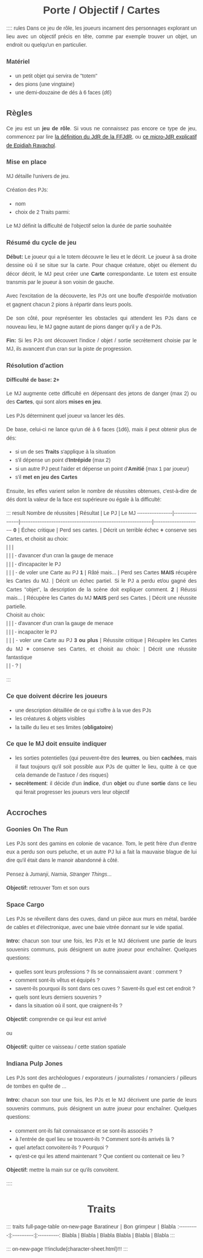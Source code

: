 <!--Tasks:
- finir de rédiger la FP (entre autres, définir des noms de pool uniques) & la table de résolution & l'étape de mise en place
- comment les PJs récupèrent des points de pool ?
- comment gérer PJs incapacités ? séparés ?
- reprendre le principe de la Piste de PsiRun
- ajouter schémas table de jeu + système de jets de dés + cycle de jeu
- maqueter:
  * piste de progression vers objectif, avec piste de menace en parallèle, 2x fois + lente
  * grille de cartes vides
  * fiche de rappel de cycle de jeu
  * fiche d'aventure: accroche + liste de lieux, avec chaque fois les cartes défaussés dedans
  * choisir des polices plus attirantes
- génération de monstre aléatoire ?
  * 1d6 => type de monstre
  * 1d6 => son objectif
  * 1d6 => sa manière de s'opposer aux PJs
- review sur r/RPGdesign (note: un post propose un template pour cela)
*Inspis:* PsyRun
ToRead: https://www.reddit.com/r/RPGdesign/comments/45jyu0/meta_rpg_design_resources_megalist/

Resources:
- `border.png` : [from openclipart](https://openclipart.org/detail/76285/geometricborder) - [CC0](https://creativecommons.org/publicdomain/zero/1.0/)
-->

# Porte / Objectif / Cartes

:::: rules
Dans ce jeu de rôle, les joueurs incarnent des personnages explorant un lieu avec un objectif précis en tête,
comme par exemple trouver un objet, un endroit ou quelqu'un en particulier.

### Matériel
- un petit objet qui servira de "totem"
- des pions (une vingtaine)
- une demi-douzaine de dés à 6 faces (_d6_)


## Règles
Ce jeu est un **jeu de rôle**.
Si vous ne connaissez pas encore ce type de jeu, commencez par lire [la définition du JdR de la FFJdR](http://www.ffjdr.org/ce-devez-savoir-jeu-role/definitions-du-jeu-role/),
ou [ce micro-JdR explicatif de Epidiah Ravachol](https://dig1000holes.files.wordpress.com/2013/04/qequjdr.pdf).

### Mise en place
MJ détaille l'univers de jeu.

Création des PJs:
- nom
- choix de 2 Traits parmi:

Le MJ définit la difficulté de l'objectif selon la durée de partie souhaitée

### Résumé du cycle de jeu
**Début:** Le joueur qui a le totem découvre le lieu et le décrit. Le joueur à sa droite dessine où il se situe sur la carte.
Pour chaque créature, objet ou élement du décor décrit, le MJ peut créer une **Carte** correspondante.
Le totem est ensuite transmis par le joueur à son voisin de gauche.

Avec l'excitation de la découverte, les PJs ont une bouffe d'espoir/de motivation et gagnent chacun 2 pions à répartir dans leurs pools.

De son côté, pour représenter les obstacles qui attendent les PJs dans ce nouveau lieu,
le MJ gagne autant de pions danger qu'il y a de PJs.

**Fin:** Si les PJs ont découvert l'indice / objet / sortie secrètement choisie par le MJ,
ils avancent d'un cran sur la piste de progression.

### Résolution d'action
**Difficulté de base: 2+**

Le MJ augmente cette difficulté en dépensant des jetons de danger (max 2)
ou des **Cartes**, qui sont alors **mises en jeu**.

Les PJs déterminent quel joueur va lancer les dés.

De base, celui-ci ne lance qu'un dé à 6 faces (1d6),
mais il peut obtenir plus de dés:
- si un de ses **Traits** s'applique à la situation
- s'il dépense un point d'**Intrépide** (max 2)
- si un autre PJ peut l'aider et dépense un point d'**Amitié** (max 1 par joueur)
- s'il **met en jeu des Cartes**

Ensuite, les effes varient selon le nombre de réussites obtenues,
c'est-à-dire de dés dont la valeur de la face est supérieure ou égale à la difficulté:

::: result
Nombre de réussites |      Résultat      |            Le PJ                                                          |          Le MJ
--------------------|--------------------|---------------------------------------------------------------------------|---------------------------
**0**               | Échec critique     |       Perd ses cartes.                                                    | Décrit un terrible échec **+** conserve ses Cartes, et choisit au choix:\
                    |                    |                                                                           | \
                    |                    |                                                                           | - d'avancer d'un cran la gauge de menace\
                    |                    |                                                                           | - d'incapaciter le PJ\
                    |                    |                                                                           | - de voler une Carte au PJ
**1**               | Râté mais...       | Perd ses Cartes **MAIS** récupère les Cartes du MJ.                       | Décrit un échec partiel. Si le PJ a perdu et/ou gagné des Cartes "objet", la description de la scène doit expliquer comment.
**2**               | Réussi mais...     | Récupère les Cartes du MJ **MAIS** perd ses Cartes.                       | Décrit une réussite partielle.<br>Choisit au choix:\
                    |                    |                                                                           | - d'avancer d'un cran la gauge de menace\
                    |                    |                                                                           | - incapaciter le PJ\
                    |                    |                                                                           | - voler une Carte au PJ
**3 ou plus**       | Réussite critique  | Récupère les Cartes du MJ **+** conserve ses Cartes, et choisit au choix: | Décrit une réussite fantastique\
                    |                    | - ?                                                                       | 

:::

### Ce que doivent décrire les joueurs

- une description détaillée de ce qui s'offre à la vue des PJs
- les créatures & objets visibles
- la taille du lieu et ses limites (**obligatoire**)

### Ce que le MJ doit ensuite indiquer

- les sorties potentielles (qui peuvent-être des **leurres**, ou bien **cachées**,
mais il faut toujours qu'il soit possible aux PJs de quitter le lieu,
quitte à ce que cela demande de l'astuce / des risques)
- **secrètement**: il décide d'un **indice**, d'un **objet** ou d'une **sortie** dans ce lieu qui ferait progresser les joueurs vers leur objectif

## Accroches

### Goonies On The Run
Les PJs sont des gamins en colonie de vacance.
Tom, le petit frère d'un d'entre eux a perdu son ours peluche,
et un autre PJ lui a fait la mauvaise blague de lui dire qu'il était dans le manoir abandonné à côté.

Pensez à _Jumanji_, _Narnia_, _Stranger Things_...

**Objectif:** retrouver Tom et son ours

### Space Cargo
Les PJs se réveillent dans des cuves, dand un pièce aux murs en métal,
bardée de cables et d'électronique, avec une baie vitrée donnant sur le vide spatial.

**Intro:** chacun son tour une fois, les PJs et le MJ décrivent une partie de leurs souvenirs communs,
puis désignent un autre joueur pour enchaîner.
Quelques questions:
- quelles sont leurs professions ? Ils se connaissaient avant : comment ?
- comment sont-ils vêtus et équipés ?
- savent-ils pourquoi ils sont dans ces cuves ? Savent-ils quel est cet endroit ?
- quels sont leurs derniers souvenirs ?
- dans la situation où il sont, que craignent-ils ?

**Objectif:** comprendre ce qui leur est arrivé

ou

**Objectif:** quitter ce vaisseau / cette station spatiale

### Indiana Pulp Jones
Les PJs sont des archéologues / exporateurs / journalistes / romanciers / pilleurs de tombes
en quête de ...

**Intro:** chacun son tour une fois, les PJs et le MJ décrivent une partie de leurs souvenirs communs,
puis désignent un autre joueur pour enchaîner.
Quelques questions:
- comment ont-ils fait connaissance et se sont-ils associés ?
- à l'entrée de quel lieu se trouvent-ils ? Comment sont-ils arrivés là ?
- quel artefact convoitent-ils ? Pourquoi ?
- qu'est-ce qui les attend maintenant ? Que contient ou contenait ce lieu ?

**Objectif:** mettre la main sur ce qu'ils convoitent.

::::

# Traits
::: traits full-page-table on-new-page
Baratineur   | Bon grimpeur | Blabla
:-----------:|:------------:|:------------:
Blabla       | Blabla       | Blabla
Blabla       | Blabla       | Blabla
:::

::: on-new-page
!!!include(character-sheet.html)!!!
:::

<style type="text/css">
body { line-height: 1.6; font-family: sans-serif; color: #444; padding:0 10px; text-align:justify; }
h1, h2, h3 { line-height: 1.2; }
h1 { text-align: center; }
blockquote { font-style: italic; border-left: 2px solid #eee; padding-left: 18px; }
img { display: block; margin: 0 auto; max-width: 100%; break-inside: avoid; }
table { border-spacing: 0; border-collapse: collapse; page-break-inside: avoid; } td { padding: 5px; border-top: 1px solid #ddd; }
@media print { .on-new-page { page-break-before: always; } }

.rules { max-width: 650px; margin: 40px auto; }

.result table th:nth-child(1), .result table td:nth-child(1) { width: 4rem; }
.result table th:nth-child(2), .result table td:nth-child(2) { width: 4rem; }
.result tbody > tr:nth-of-type(odd) { background-color: #f9f9f9; }

.full-page-table table { width: 100%; border-style: hidden; }
.full-page-table th, .full-page-table td { border: 1px solid #ddd; }

.traits { font-size: 3rem; }
.traits tr { height: 20vw; }
.traits th, .traits td { width: 33%; font-weight: normal; }
.traits th::before, .traits td::before { content: 'Trait :\A'; white-space: pre; font-size: 1.5rem; font-style: italic; }
</style>
